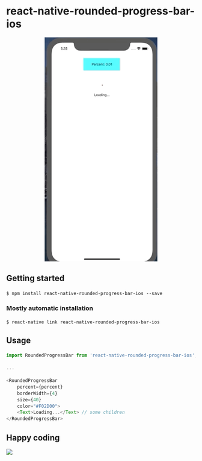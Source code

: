 # react-native-rounded-progress-bar-ios

<p align="center">
  <img src="https://github.com/skantus/react-native-rounded-progress-bar/blob/master/screenshots/1.gif" width="300" />
</p>

## Getting started

`$ npm install react-native-rounded-progress-bar-ios --save`

### Mostly automatic installation

`$ react-native link react-native-rounded-progress-bar-ios`

## Usage

```javascript
import RoundedProgressBar from 'react-native-rounded-progress-bar-ios';

...

<RoundedProgressBar
	percent={percent}
	borderWidth={4}
	size={40}
	color="#F02D00">
	<Text>Loading...</Text> // some children
</RoundedProgressBar>
```

## Happy coding
<img src="https://media.giphy.com/media/fm5JqspHFgIXm/giphy.gif" width="300" />

